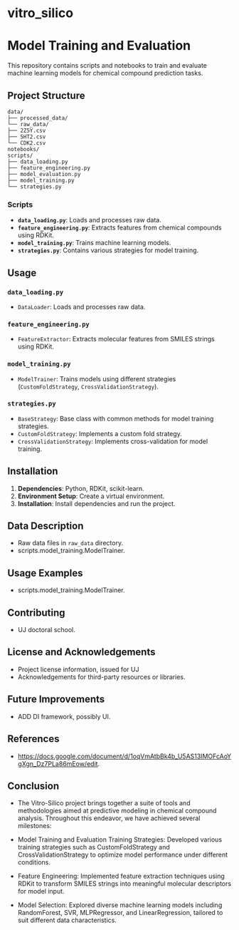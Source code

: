 # vitro_silico

# Model Training and Evaluation

This repository contains scripts and notebooks to train and evaluate machine learning models for chemical compound prediction tasks.

## Project Structure
```
data/
├── processed_data/
└── raw_data/
├── 2Z5Y.csv
├── 5HT2.csv
└── CDK2.csv
notebooks/
scripts/
├── data_loading.py
├── feature_engineering.py
├── model_evaluation.py
├── model_training.py
└── strategies.py
```

### Scripts

- **`data_loading.py`**: Loads and processes raw data.
- **`feature_engineering.py`**: Extracts features from chemical compounds using RDKit.
- **`model_training.py`**: Trains machine learning models.
- **`strategies.py`**: Contains various strategies for model training.

## Usage

### `data_loading.py`

- `DataLoader`: Loads and processes raw data.

### `feature_engineering.py`

- `FeatureExtractor`: Extracts molecular features from SMILES strings using RDKit.

### `model_training.py`

- `ModelTrainer`: Trains models using different strategies (`CustomFoldStrategy`, `CrossValidationStrategy`).

### `strategies.py`

- `BaseStrategy`: Base class with common methods for model training strategies.
- `CustomFoldStrategy`: Implements a custom fold strategy.
- `CrossValidationStrategy`: Implements cross-validation for model training.

## Installation

1. **Dependencies**: Python, RDKit, scikit-learn.
2. **Environment Setup**: Create a virtual environment.
3. **Installation**: Install dependencies and run the project.

## Data Description

- Raw data files in `raw_data` directory.
- scripts.model_training.ModelTrainer.

## Usage Examples

- scripts.model_training.ModelTrainer.

## Contributing

- UJ doctoral school.

## License and Acknowledgements

- Project license information, issued for UJ
- Acknowledgements for third-party resources or libraries.

## Future Improvements

- ADD DI framework, possibly UI.

## References

- https://docs.google.com/document/d/1oqVmAtbBk4b_U5AS13IMOFcAoYgXgn_Dz7PLa86mEow/edit.

## Conclusion

- The Vitro-Silico project brings together a suite of tools and methodologies aimed at predictive modeling in chemical compound analysis. Throughout this endeavor, we have achieved several milestones:

- Model Training and Evaluation
Training Strategies: Developed various training strategies such as CustomFoldStrategy and CrossValidationStrategy to optimize model performance under different conditions.

- Feature Engineering: Implemented feature extraction techniques using RDKit to transform SMILES strings into meaningful molecular descriptors for model input.

- Model Selection: Explored diverse machine learning models including RandomForest, SVR, MLPRegressor, and LinearRegression, tailored to suit different data characteristics.
